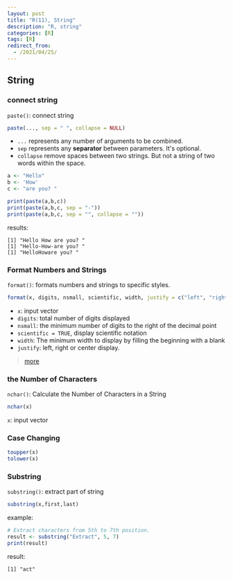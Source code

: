 ```yaml
---
layout: post
title: "R(11), String"
description: "R, string"
categories: [R]
tags: [R]
redirect_from:
  - /2021/04/25/
---
```


## String

### connect string

`paste()`: connect string

```R
paste(..., sep = " ", collapse = NULL)
```

* `...` represents any number of arguments to be combined.
* `sep` represents any **separator** between parameters. It's optional.
* `collapse` remove spaces between two strings. But not a string of two words within the space.

```R
a <- "Hello"
b <- 'How'
c <- "are you? "

print(paste(a,b,c))
print(paste(a,b,c, sep = "-"))
print(paste(a,b,c, sep = "", collapse = ""))
```

results:

    [1] "Hello How are you? "
    [1] "Hello-How-are you? "
    [1] "HelloHoware you? "

### Format Numbers and Strings

`format()`: formats numbers and strings to specific styles.

```R
format(x, digits, nsmall, scientific, width, justify = c("left", "right", "centre", "none"))
```

* `x`: input vector
* `digits`: total number of digits displayed
* `nsmall`: the minimum number of digits to the right of the decimal point
* `scientific = TRUE`, display scientific notation
* `width`: The minimum width to display by filling the beginning with a blank
* `justify`: left, right or center display.

> [more](https://www.w3cschool.cn/r/r_strings.html)

### the Number of Characters

`nchar()`: Calculate the Number of Characters in a String

```R
nchar(x)
```

`x`: input vector

### Case Changing

```R
toupper(x)
tolower(x)
```

### Substring

`substring()`: extract part of string

```R
substring(x,first,last)
```

example:

```R
# Extract characters from 5th to 7th position.
result <- substring("Extract", 5, 7)
print(result)
```

result:

    [1] "act"
